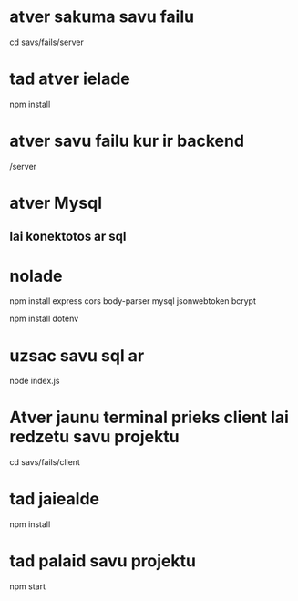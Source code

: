 # atver sakuma savu failu
cd savs/fails/server

# tad atver ielade 

npm install

# atver savu failu kur ir backend 

/server

# atver Mysql

## lai konektotos ar sql

# nolade 

npm install express cors body-parser mysql jsonwebtoken bcrypt

npm install dotenv

# uzsac savu sql ar 

 node index.js

# Atver jaunu terminal prieks client lai redzetu savu projektu

cd savs/fails/client

# tad jaiealde

npm install

# tad palaid savu projektu

npm start